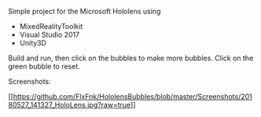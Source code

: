 Simple project for the Microsoft Hololens using 

- MixedRealityToolkit
- Visual Studio 2017
- Unity3D

Build and run, then click on the bubbles to make more bubbles. Click on the green bubble to reset.

Screenshots:

[[https://github.com/FlxFnk/HololensBubbles/blob/master/Screenshots/20180527_141327_HoloLens.jpg?raw=true]]
